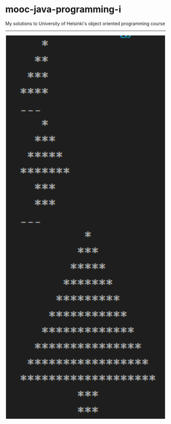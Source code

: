 # mooc-java-programming-i
My solutions to University of Helsinki's object oriented programming course
<hr>
<p align="center">
  <img src="/Mooc Java Programming Solutions_ss/advanced astrology.png" width="500" title="hover text">
</p>
